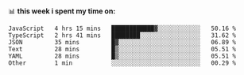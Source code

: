 📊 **this week i spent my time on:**
<!--START_SECTION:waka-->

```text
JavaScript   4 hrs 15 mins   ████████████▓░░░░░░░░░░░░   50.16 %
TypeScript   2 hrs 41 mins   ████████░░░░░░░░░░░░░░░░░   31.62 %
JSON         35 mins         █▓░░░░░░░░░░░░░░░░░░░░░░░   06.89 %
Text         28 mins         █▒░░░░░░░░░░░░░░░░░░░░░░░   05.51 %
YAML         28 mins         █▒░░░░░░░░░░░░░░░░░░░░░░░   05.51 %
Other        1 min           ░░░░░░░░░░░░░░░░░░░░░░░░░   00.29 %
```

<!--END_SECTION:waka-->

